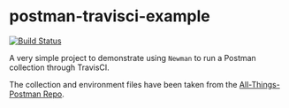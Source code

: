 # postman-travisci-example

[![Build Status](https://travis-ci.org/DannyDainton/postman-travisci-example.svg?branch=master)](https://travis-ci.org/DannyDainton/postman-travisci-example)

A very simple project to demonstrate using `Newman` to run a Postman collection through TravisCI.

The collection and environment files have been taken from the [All-Things-Postman Repo](https://github.com/DannyDainton/All-Things-Postman).